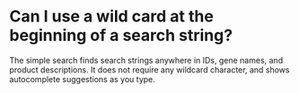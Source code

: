 # Can I use a wild card at the beginning of a search string?
<!-- pombase_categories: Finding data -->

The simple search finds search strings anywhere in IDs, gene names,
and product descriptions. It does not require any wildcard character,
and shows autocomplete suggestions as you type.
